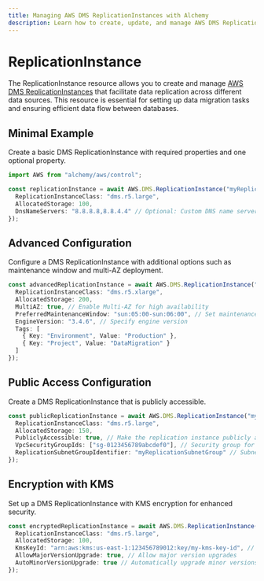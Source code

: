```yaml
---
title: Managing AWS DMS ReplicationInstances with Alchemy
description: Learn how to create, update, and manage AWS DMS ReplicationInstances using Alchemy Cloud Control.
---
```


# ReplicationInstance

The ReplicationInstance resource allows you to create and manage [AWS DMS ReplicationInstances](https://docs.aws.amazon.com/dms/latest/userguide/) that facilitate data replication across different data sources. This resource is essential for setting up data migration tasks and ensuring efficient data flow between databases.

## Minimal Example

Create a basic DMS ReplicationInstance with required properties and one optional property.

```ts
import AWS from "alchemy/aws/control";

const replicationInstance = await AWS.DMS.ReplicationInstance("myReplicationInstance", {
  ReplicationInstanceClass: "dms.r5.large",
  AllocatedStorage: 100,
  DnsNameServers: "8.8.8.8,8.8.4.4" // Optional: Custom DNS name servers
});
```

## Advanced Configuration

Configure a DMS ReplicationInstance with additional options such as maintenance window and multi-AZ deployment.

```ts
const advancedReplicationInstance = await AWS.DMS.ReplicationInstance("myAdvancedReplicationInstance", {
  ReplicationInstanceClass: "dms.r5.xlarge",
  AllocatedStorage: 200,
  MultiAZ: true, // Enable Multi-AZ for high availability
  PreferredMaintenanceWindow: "sun:05:00-sun:06:00", // Set maintenance window
  EngineVersion: "3.4.6", // Specify engine version
  Tags: [
    { Key: "Environment", Value: "Production" },
    { Key: "Project", Value: "DataMigration" }
  ]
});
```

## Public Access Configuration

Create a DMS ReplicationInstance that is publicly accessible.

```ts
const publicReplicationInstance = await AWS.DMS.ReplicationInstance("myPublicReplicationInstance", {
  ReplicationInstanceClass: "dms.r5.large",
  AllocatedStorage: 150,
  PubliclyAccessible: true, // Make the replication instance publicly accessible
  VpcSecurityGroupIds: ["sg-0123456789abcdef0"], // Security group for access control
  ReplicationSubnetGroupIdentifier: "myReplicationSubnetGroup" // Subnet group for VPC
});
```

## Encryption with KMS

Set up a DMS ReplicationInstance with KMS encryption for enhanced security.

```ts
const encryptedReplicationInstance = await AWS.DMS.ReplicationInstance("myEncryptedReplicationInstance", {
  ReplicationInstanceClass: "dms.r5.large",
  AllocatedStorage: 100,
  KmsKeyId: "arn:aws:kms:us-east-1:123456789012:key/my-kms-key-id", // KMS key for encryption
  AllowMajorVersionUpgrade: true, // Allow major version upgrades
  AutoMinorVersionUpgrade: true // Automatically upgrade minor versions
});
```